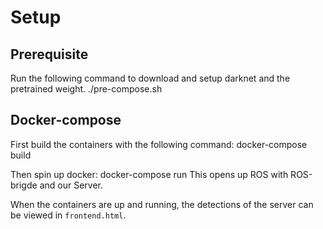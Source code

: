 # Setup
## Prerequisite
Run the following command to download and setup darknet and the pretrained weight.
    ./pre-compose.sh

## Docker-compose
First build the containers with the following command:
    docker-compose build

Then spin up docker:
    docker-compose run 
This opens up ROS with ROS-brigde and our Server.

When the containers are up and running, the detections of the server can be viewed in `frontend.html`.